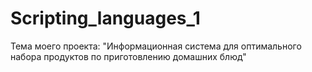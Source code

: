 # Scripting_languages_1

Тема моего проекта: "Информационная система для оптимального набора продуктов по приготовлению домашних блюд"
